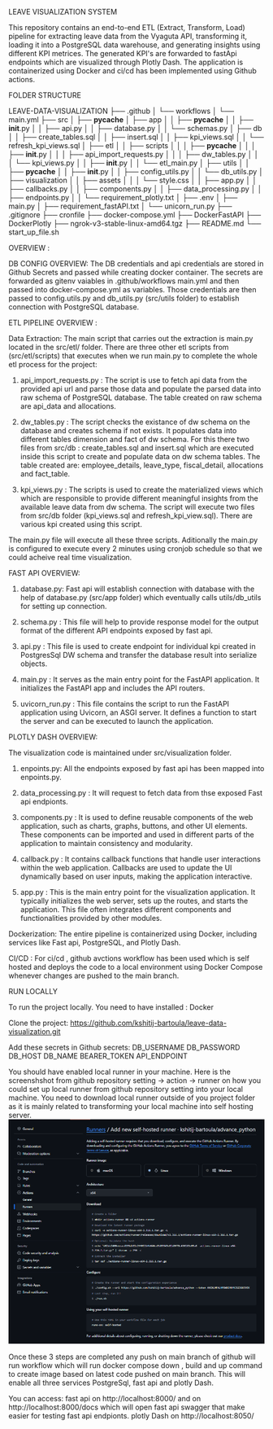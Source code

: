 
LEAVE VISUALIZATION SYSTEM

This repository contains an end-to-end ETL (Extract, Transform, Load) pipeline for extracting leave data from the Vyaguta API, transforming it, loading it into a PostgreSQL data warehouse, and generating insights using different KPI metrices. The generated KPI's are forwarded to fastApi endpoints which are visualized through Plotly Dash. The application is containerized using Docker and ci/cd has been implemented using Github actions.

FOLDER STRUCTURE

LEAVE-DATA-VISUALIZATION
├── .github
│   └── workflows
│       └── main.yml
├── src
│   ├── __pycache__
│   ├── app
│   │   ├── __pycache__
│   │   ├── __init__.py
│   │   ├── api.py
│   │   ├── database.py
│   │   └── schemas.py
│   ├── db
│   │   ├── create_tables.sql
│   │   ├── insert.sql
│   │   ├── kpi_views.sql
│   │   └── refresh_kpi_views.sql
│   ├── etl
│   │   ├── scripts
│   │   │   ├── __pycache__
│   │   │   ├── __init__.py
│   │   │   ├── api_import_requests.py
│   │   │   ├── dw_tables.py
│   │   │   └── kpi_views.py
│   │   ├── __init__.py
│   │   └── etl_main.py
│   ├── utils
│   │   ├── __pycache__
│   │   ├── __init__.py
│   │   ├── config_utils.py
│   │   └── db_utils.py
│   ├── visualization
│   │   ├── assets
│   │   │   └── style.css
│   │   ├── app.py
│   │   ├── callbacks.py
│   │   ├── components.py
│   │   ├── data_processing.py
│   │   ├── endpoints.py
│   │   └── requirement_plotly.txt
│   ├── .env
│   ├── main.py
│   ├── requirement_fastAPI.txt
│   └── unicorn_run.py
├── .gitignore
├── cronfile
├── docker-compose.yml
├── DockerFastAPI
├── DockerPlotly
├── ngrok-v3-stable-linux-amd64.tgz
├── README.md
└── start_up_file.sh

OVERVIEW :

DB CONFIG OVERVIEW:
  The DB credentials and api credentials are stored in Github Secrets and passed while creating docker container. The secrets are forwarded as gitenv vaiables in .github/workflows main.yml and then passed into docker-compose.yml as variables. Those credentials are then passed to config.utils.py and db_utils.py (src/utils folder) to establish connection with PostgreSQL database.

ETL PIPELINE OVERVIEW :

Data Extraction: The main script that carries out the extraction is main.py located in the src/etl/ folder. There are three other etl scripts from (src/etl/scripts) that executes when we run main.py to complete the whole etl process for the project:

1. api_import_requests.py : The script is use to fetch api data from the provided api url and parse those data and populate the parsed data into raw schema of PostgreSQL database. The table created on raw schema are api_data and allocations.

2. dw_tables.py : The script checks the existance of dw schema on the database and creates schema if not exists. It populates data into different tables dimension and fact of dw schema. For this there two files from src/db : create_tables.sql and insert.sql which are executed inside this script to create and populate data on dw schema tables. The table created are: employee_details, leave_type, fiscal_detail, allocations and fact_table.

3. kpi_views.py : The scripts is used to create the materialized views which which are responsible to provide different meaningful insights from the available leave data from dw schema. The script will execute two files from src/db folder (kpi_views.sql and refresh_kpi_view.sql). There are various kpi created using this script.

  The main.py file will execute all these three scripts. Aditionally the main.py is configured to execute every 2 minutes using cronjob schedule so that we could acheive real time visualization.

FAST API OVERVIEW:

1. database.py: Fast api will establish connection with database with the help of database.py (src/app folder) which eventually calls utils/db_utils for setting up connection.

2. schema.py : This file will help to provide response model for the output format of the different API endpoints exposed by fast api.

3. api.py : This file is used to create endpoint for individual kpi created in PostgresSql DW schema and transfer the database result into serialize objects.

4. main.py : It serves as the main entry point for the FastAPI application. It initializes the FastAPI app and includes the API routers.

5. uvicorn_run.py : This file contains the script to run the FastAPI application using Uvicorn, an ASGI server. It defines a function to start the server and can be executed to launch the application.

PLOTLY DASH OVERVIEW:

The visualization code is maintained under src/visualization folder.

1. enpoints.py: All the endpoints exposed by fast api has been mapped into enpoints.py.

2. data_processing.py : It will request to fetch data from thse exposed Fast api endpionts.

3. components.py : It is used to define reusable components of the web application, such as charts, graphs, buttons, and other UI elements. These components can be imported and used in different parts of the application to maintain consistency and modularity.

4. callback.py : It contains callback functions that handle user interactions within the web application. Callbacks are used to update the UI dynamically based on user inputs, making the application interactive.

5. app.py : This is the main entry point for the visualization application. It typically initializes the web server, sets up the routes, and starts the application. This file often integrates different components and functionalities provided by other modules.

Dockerization: The entire pipeline is containerized using Docker, including services like Fast api, PostgreSQL, and Plotly Dash.

CI/CD : For ci/cd , github avctions workflow has been used which is self hosted and deploys the code to a local environment using Docker Compose whenever changes are pushed to the main branch.

RUN LOCALLY

To run the project locally. You need to have installed :
Docker

Clone the project:
https://github.com/kshitij-bartoula/leave-data-visualization.git

Add these secrets in Github secrets:
    DB_USERNAME
    DB_PASSWORD
    DB_HOST
    DB_NAME
    BEARER_TOKEN
    API_ENDPOINT

You should have enabled local runner in your machine. Here is the screenshshot from github repository setting -> action -> runner on how you could set up local runner from github repository setting into your local machine. You need to download local runner outside of you project folder as it is mainly related to transforming your local machine into self hosting server.
![alt text](image.png)

Once these 3 steps are completed any push on main branch of github will run workflow which will run docker compose down , build and up command to create image based on latest code pushed on main branch. This will enable all three services PostgreSql, fast api and plotly Dash.

You can access:
 fast api on http://localhost:8000/ and on  http://localhost:8000/docs which will open fast api swagger that make easier for testing fast api endpionts.
 plotly Dash on http://localhost:8050/
